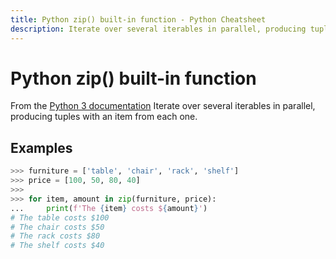 ```yaml
---
title: Python zip() built-in function - Python Cheatsheet
description: Iterate over several iterables in parallel, producing tuples with an item from each one.
---
```


# Python zip() built-in function

<base-disclaimer>
  <base-disclaimer-title>
    From the <a target="_blank" href="https://docs.python.org/3/library/functions.html#zip">Python 3 documentation</a>
  </base-disclaimer-title>
  <base-disclaimer-content>
    Iterate over several iterables in parallel, producing tuples with an item from each one.
  </base-disclaimer-content>
</base-disclaimer>

## Examples

```python
>>> furniture = ['table', 'chair', 'rack', 'shelf']
>>> price = [100, 50, 80, 40]
>>>
>>> for item, amount in zip(furniture, price):
...     print(f'The {item} costs ${amount}')
# The table costs $100
# The chair costs $50
# The rack costs $80
# The shelf costs $40
```

<!-- remove this tag to start editing this page -->
<empty-section />
<!-- remove this tag to start editing this page -->

